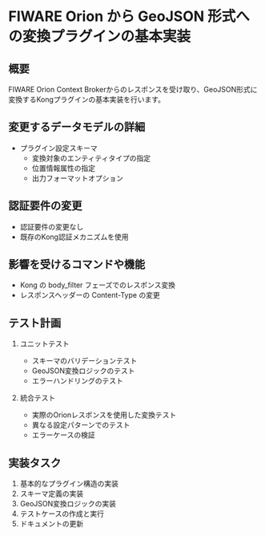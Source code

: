# FIWARE Orion から GeoJSON 形式への変換プラグインの基本実装

## 概要
FIWARE Orion Context Brokerからのレスポンスを受け取り、GeoJSON形式に変換するKongプラグインの基本実装を行います。

## 変更するデータモデルの詳細
- プラグイン設定スキーマ
  - 変換対象のエンティティタイプの指定
  - 位置情報属性の指定
  - 出力フォーマットオプション

## 認証要件の変更
- 認証要件の変更なし
- 既存のKong認証メカニズムを使用

## 影響を受けるコマンドや機能
- Kong の body_filter フェーズでのレスポンス変換
- レスポンスヘッダーの Content-Type の変更

## テスト計画
1. ユニットテスト
   - スキーマのバリデーションテスト
   - GeoJSON変換ロジックのテスト
   - エラーハンドリングのテスト

2. 統合テスト
   - 実際のOrionレスポンスを使用した変換テスト
   - 異なる設定パターンでのテスト
   - エラーケースの検証

## 実装タスク
1. 基本的なプラグイン構造の実装
2. スキーマ定義の実装
3. GeoJSON変換ロジックの実装
4. テストケースの作成と実行
5. ドキュメントの更新